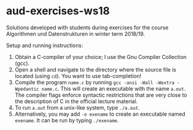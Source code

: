# aud-exercises-ws18
Solutions developed with students during exercises for the course Algorithmen und Datenstrukturen in winter term 2018/19.

Setup and running instructions:

1. Obtain a C-compiler of your choice; I use the Gnu Compiler Collection (gcc).
2. Open a shell and navigate to the directory where the source file is located (using `cd`). You want to use tab-completion! 
3. Compile the program `name.c` by running 
`gcc -ansi -Wall -Wextra -Wpedantic name.c`. 
This will create an executable with the name `a.out`. The compiler flags enforce syntactic restrictions that are very close to the description of C in the official lecture material.
4. To run `a.out` from a unix-like system, type `./a.out`.
5. Alternatively, you may add `-o exename` to create an executable named `exename`. It can be run by typing `./exename`.


